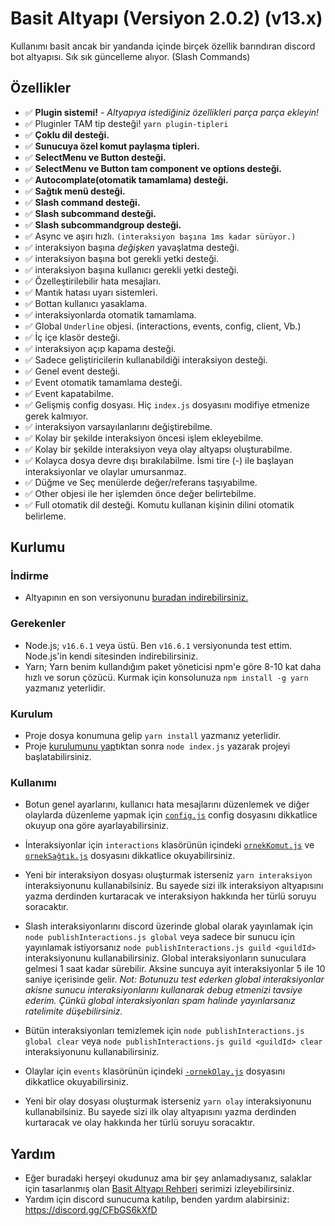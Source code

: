 # Basit Altyapı (Versiyon 2.0.2) (v13.x)

Kullanımı basit ancak bir yandanda içinde birçek özellik barındıran discord bot altyapısı. Sık sık güncelleme alıyor. (Slash Commands)
 
## Özellikler

- ✅ **Plugin sistemi!** *- Altyapıya istediğiniz özellikleri parça parça ekleyin!*
- ✅ Pluginler TAM tip desteği! `yarn plugin-tipleri`
- ✅ **Çoklu dil desteği.**
- ✅ **Sunucuya özel komut paylaşma tipleri.**
- ✅ **SelectMenu ve Button desteği.**
- ✅ **SelectMenu ve Button tam component ve options desteği.**
- ✅ **Autocomplate(otomatik tamamlama) desteği.**
- ✅ **Sağtık menü desteği.**
- ✅ **Slash command desteği.**
- ✅ **Slash subcommand desteği.**
- ✅ **Slash subcommandgroup desteği.**
- ✅ Async ve aşırı hızlı. `(interaksiyon başına 1ms kadar sürüyor.)`
- ✅ interaksiyon başına _değişken_ yavaşlatma desteği.
- ✅ interaksiyon başına bot gerekli yetki desteği.
- ✅ interaksiyon başına kullanıcı gerekli yetki desteği.
- ✅ Özelleştirilebilir hata mesajları.
- ✅ Mantık hatası uyarı sistemleri.
- ✅ Bottan kullanıcı yasaklama.
- ✅ interaksiyonlarda otomatik tamamlama.
- ✅ Global `Underline` objesi. (interactions, events, config, client, Vb.)
- ✅ İç içe klasör desteği.
- ✅ interaksiyon açıp kapama desteği.
- ✅ Sadece geliştiricilerin kullanabildiği interaksiyon desteği.
- ✅ Genel event desteği.
- ✅ Event otomatik tamamlama desteği.
- ✅ Event kapatabilme.
- ✅ Gelişmiş config dosyası. Hiç `index.js` dosyasını modifiye etmenize gerek kalmıyor.
- ✅ interaksiyon varsayılanlarını değiştirebilme.
- ✅ Kolay bir şekilde interaksiyon öncesi işlem ekleyebilme.
- ✅ Kolay bir şekilde interaksiyon veya olay altyapsı oluşturabilme.
- ✅ Kolayca dosya devre dışı bırakılabilme. İsmi tire (-) ile başlayan interaksiyonlar ve olaylar umursanmaz.
- ✅ Düğme ve Seç menülerde değer/referans taşıyabilme.
- ✅ Other objesi ile her işlemden önce değer belirtebilme.
- ✅ Full otomatik dil desteği. Komutu kullanan kişinin dilini otomatik belirleme.

## Kurlumu

### İndirme
- Altyapının en son versiyonunu [buradan indirebilirsiniz.](https://github.com/TheArmagan/basit-altyapi/releases/latest)

### Gerekenler
- Node.js; `v16.6.1` veya üstü. Ben `v16.6.1` versiyonunda test ettim. Node.js'in kendi sitesinden indirebilirsiniz.
- Yarn; Yarn benim kullandığım paket yöneticisi npm'e göre 8-10 kat daha hızlı ve sorun çözücü. Kurmak için konsolunuza `npm install -g yarn` yazmanız yeterlidir.

### Kurulum
- Proje dosya konumuna gelip `yarn install` yazmanız yeterlidir.
- Proje [kurulumunu yap](#kullanımı)tıktan sonra `node index.js` yazarak projeyi başlatabilirsiniz.

### Kullanımı
- Botun genel ayarlarını, kullanıcı hata mesajlarını düzenlemek ve diğer olaylarda düzenleme yapmak için [`config.js`](./config.js) config dosyasını dikkatlice okuyup ona göre ayarlayabilirsiniz.
- İnteraksiyonlar için `interactions` klasörünün içindeki [`ornekKomut.js`](./interactions/-ornekKomut.js) ve [`ornekSağtık.js`](./interactions/-ornekSağtık.js) dosyasını dikkatlice okuyabilirsiniz.
- Yeni bir interaksiyon dosyası oluşturmak isterseniz `yarn interaksiyon` interaksiyonunu kullanabilsiniz. Bu sayede sizi ilk interaksiyon altyapısını yazma derdinden kurtaracak ve interaksiyon hakkında her türlü soruyu soracaktır.

- Slash interaksiyonlarını discord üzerinde global olarak yayınlamak için `node publishInteractions.js global` veya sadece bir sunucu için yayınlamak istiyorsanız `node publishInteractions.js guild <guildId>` interaksiyonunu kullanabilirsiniz. Global interaksiyonların sunuculara gelmesi 1 saat kadar sürebilir. Aksine suncuya ayit interaksiyonlar 5 ile 10 saniye içerisinde gelir. *Not: Botunuzu test ederken global interaksiyonlar akisne sunucu interaksiyonlarını kullanarak debug etmenizi tavsiye ederim. Çünkü global interaksiyonları spam halinde yayınlarsanız ratelimite düşebilirsiniz.*
- Bütün interaksiyonları temizlemek için `node publishInteractions.js global clear` veya `node publishInteractions.js guild <guildId> clear` interaksiyonunu kullanabilirsiniz.


- Olaylar için `events` klasörünün içindeki [`-ornekOlay.js`](./events/-ornekOlay.js) dosyasını dikkatlice okuyabilirsiniz.
- Yeni bir olay dosyası oluşturmak isterseniz `yarn olay` interaksiyonunu kullanabilsiniz. Bu sayede sizi ilk olay altyapısını yazma derdinden kurtaracak ve olay hakkında her türlü soruyu soracaktır.

## Yardım

- Eğer buradaki herşeyi okudunuz ama bir şey anlamadıysanız, salaklar için tasarlanmış olan [Basit Altyapı Rehberi](https://www.youtube.com/watch?v=bQ9ZLpfyCyY&list=PLONuYdOGaaL3m705lBXLAp2okk0TE5EiO) serimizi izleyebilirsiniz.
- Yardım için discord sunucuma katılıp, benden yardım alabirsiniz: https://discord.gg/CFbGS6kXfD
